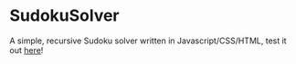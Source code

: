 # SudokuSolver

A simple, recursive Sudoku solver written in Javascript/CSS/HTML, test it out [here](mattw-right.github.io)!

